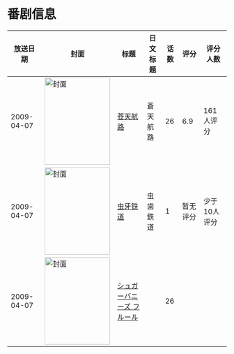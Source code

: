 # 番剧信息

|放送日期|封面|标题|日文标题|话数|评分|评分人数|
|---|---|---|---|---|---|---|
|2009-04-07|<img src="https://lain.bgm.tv/pic/cover/c/d3/a7/2088_HOqZq.jpg" alt="封面" style="width:150px;height:200px;object-fit:cover;">|[苍天航路](https://bangumi.tv/subject/2088)|蒼天航路|26|6.9|161人评分|
|2009-04-07|<img src="https://lain.bgm.tv/pic/cover/c/f2/1a/36220_E65Sw.jpg" alt="封面" style="width:150px;height:200px;object-fit:cover;">|[虫牙铁道](https://bangumi.tv/subject/36220)|虫歯鉄道|1|暂无评分|少于10人评分|
|2009-04-07|<img src="https://lain.bgm.tv/pic/cover/c/a9/32/473526_MWORM.jpg" alt="封面" style="width:150px;height:200px;object-fit:cover;">|[シュガーバニーズ フルール](https://bangumi.tv/subject/473526)||26|||
